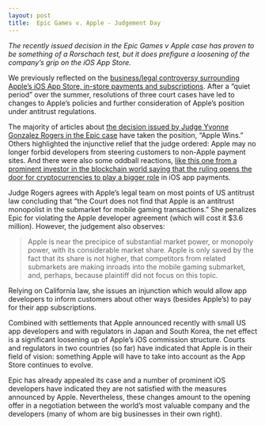 ```yaml
---
layout: post
title:  Epic Games v. Apple - Judgement Day
---
```


*The recently issued decision in the Epic Games v Apple case has proven to be something of a Rorschach test, but it does prefigure a loosening of the company’s grip on the iOS App Store.* 

<!--excerpt--> 

We previously reflected on the [business/legal controversy surrounding Apple’s iOS App Store, in-store payments and subscriptions](https://www.scribal.io//2021/06/01/apple-epic/). After a “quiet period” over the summer, resolutions of three court cases have led to changes to Apple’s policies and further consideration of Apple’s position under antitrust regulations.

The majority of articles about [the decision issued by Judge Yvonne Gonzalez Rogers in the Epic case](https://cand.uscourts.gov/cases-e-filing/cases-of-interest/epic-games-inc-v-apple-inc/) have taken the position, “Apple Wins.” Others highlighted the injunctive relief that the judge ordered: Apple may no longer forbid developers from steering customers to non-Apple payment sites. And there were also some oddball reactions, [like this one from a prominent investor in the blockchain world saying that the ruling opens the door for cryptocurrencies to play a bigger role](https://avc.com/2021/09/the-apple-epic-decision-is-a-breakthrough-for-crypto/) in iOS app payments.

Judge Rogers agrees with Apple’s legal team on most points of US antitrust law concluding that “the Court does not find that Apple is an antitrust monopolist in the submarket for mobile gaming transactions.” She penalizes Epic for violating the Apple developer agreement (which will cost it $3.6 million). However, the judgement also observes:
 
> Apple is near the precipice of substantial market power, or monopoly power, with its considerable market share. Apple is only saved by the fact that its share is not higher, that competitors from related submarkets are making inroads into the mobile gaming submarket, and, perhaps, because plaintiff did not focus on this topic.

Relying on California law, she issues an injunction which would allow app developers to inform customers about other ways (besides Apple’s) to pay for their app subscriptions.

Combined with settlements that Apple announced recently with small US app developers and with regulators in Japan and South Korea, the net effect is a significant loosening up of Apple’s iOS commission structure. Courts and regulators in two countries (so far) have indicated that Apple is in their field of vision: something Apple will have to take into account as the App Store continues to evolve.

Epic has already appealed its case and a number of prominent iOS developers have indicated they are not satisfied with the measures announced by Apple. Nevertheless, these changes amount to the opening offer in a negotiation between the world’s most valuable company and the developers (many of whom are big businesses in their own right).
